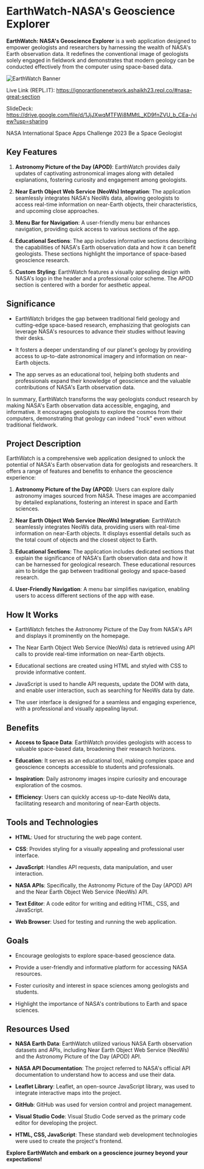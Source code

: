 # EarthWatch-NASA's Geoscience Explorer

**EarthWatch: NASA's Geoscience Explorer** is a web application designed to empower geologists and researchers by harnessing the wealth of NASA's Earth observation data. It redefines the conventional image of geologists solely engaged in fieldwork and demonstrates that modern geology can be conducted effectively from the computer using space-based data.

![EarthWatch Banner](https://sti.nasa.gov/images/nasa-logo.png)

Live Link (REPL.IT): https://ignorantlonenetwork.ashaikh23.repl.co/#nasa-great-section

SlideDeck: https://drive.google.com/file/d/1JjJXwqMTFWi8MMtL_KD9fnZVU_b_CEa-/view?usp=sharing

NASA International Space Apps Challenge 2023 Be a Space Geologist

## Key Features

1. **Astronomy Picture of the Day (APOD)**: EarthWatch provides daily updates of captivating astronomical images along with detailed explanations, fostering curiosity and engagement among geologists.

2. **Near Earth Object Web Service (NeoWs) Integration**: The application seamlessly integrates NASA's NeoWs data, allowing geologists to access real-time information on near-Earth objects, their characteristics, and upcoming close approaches.

3. **Menu Bar for Navigation**: A user-friendly menu bar enhances navigation, providing quick access to various sections of the app.

4. **Educational Sections**: The app includes informative sections describing the capabilities of NASA's Earth observation data and how it can benefit geologists. These sections highlight the importance of space-based geoscience research.

5. **Custom Styling**: EarthWatch features a visually appealing design with NASA's logo in the header and a professional color scheme. The APOD section is centered with a border for aesthetic appeal.

## Significance

- EarthWatch bridges the gap between traditional field geology and cutting-edge space-based research, emphasizing that geologists can leverage NASA's resources to advance their studies without leaving their desks.

- It fosters a deeper understanding of our planet's geology by providing access to up-to-date astronomical imagery and information on near-Earth objects.

- The app serves as an educational tool, helping both students and professionals expand their knowledge of geoscience and the valuable contributions of NASA's Earth observation data.

In summary, EarthWatch transforms the way geologists conduct research by making NASA's Earth observation data accessible, engaging, and informative. It encourages geologists to explore the cosmos from their computers, demonstrating that geology can indeed "rock" even without traditional fieldwork.

## Project Description

EarthWatch is a comprehensive web application designed to unlock the potential of NASA's Earth observation data for geologists and researchers. It offers a range of features and benefits to enhance the geoscience experience:

1. **Astronomy Picture of the Day (APOD)**: Users can explore daily astronomy images sourced from NASA. These images are accompanied by detailed explanations, fostering an interest in space and Earth sciences.

2. **Near Earth Object Web Service (NeoWs) Integration**: EarthWatch seamlessly integrates NeoWs data, providing users with real-time information on near-Earth objects. It displays essential details such as the total count of objects and the closest object to Earth.

3. **Educational Sections**: The application includes dedicated sections that explain the significance of NASA's Earth observation data and how it can be harnessed for geological research. These educational resources aim to bridge the gap between traditional geology and space-based research.

4. **User-Friendly Navigation**: A menu bar simplifies navigation, enabling users to access different sections of the app with ease.

## How It Works

- EarthWatch fetches the Astronomy Picture of the Day from NASA's API and displays it prominently on the homepage.

- The Near Earth Object Web Service (NeoWs) data is retrieved using API calls to provide real-time information on near-Earth objects.

- Educational sections are created using HTML and styled with CSS to provide informative content.

- JavaScript is used to handle API requests, update the DOM with data, and enable user interaction, such as searching for NeoWs data by date.

- The user interface is designed for a seamless and engaging experience, with a professional and visually appealing layout.

## Benefits

- **Access to Space Data**: EarthWatch provides geologists with access to valuable space-based data, broadening their research horizons.

- **Education**: It serves as an educational tool, making complex space and geoscience concepts accessible to students and professionals.

- **Inspiration**: Daily astronomy images inspire curiosity and encourage exploration of the cosmos.

- **Efficiency**: Users can quickly access up-to-date NeoWs data, facilitating research and monitoring of near-Earth objects.

## Tools and Technologies

- **HTML**: Used for structuring the web page content.

- **CSS**: Provides styling for a visually appealing and professional user interface.

- **JavaScript**: Handles API requests, data manipulation, and user interaction.

- **NASA APIs**: Specifically, the Astronomy Picture of the Day (APOD) API and the Near Earth Object Web Service (NeoWs) API.

- **Text Editor**: A code editor for writing and editing HTML, CSS, and JavaScript.

- **Web Browser**: Used for testing and running the web application.

## Goals

- Encourage geologists to explore space-based geoscience data.

- Provide a user-friendly and informative platform for accessing NASA resources.

- Foster curiosity and interest in space sciences among geologists and students.

- Highlight the importance of NASA's contributions to Earth and space sciences.

## Resources Used

- **NASA Earth Data**: EarthWatch utilized various NASA Earth observation datasets and APIs, including Near Earth Object Web Service (NeoWs) and the Astronomy Picture of the Day (APOD) API.

- **NASA API Documentation**: The project referred to NASA's official API documentation to understand how to access and use their data.

- **Leaflet Library**: Leaflet, an open-source JavaScript library, was used to integrate interactive maps into the project.

- **GitHub**: GitHub was used for version control and project management.

- **Visual Studio Code**: Visual Studio Code served as the primary code editor for developing the project.

- **HTML, CSS, JavaScript**: These standard web development technologies were used to create the project's frontend.

**Explore EarthWatch and embark on a geoscience journey beyond your expectations!**
